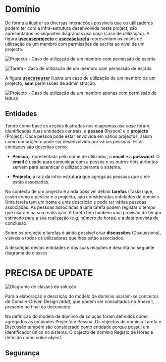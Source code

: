 Domínio
=

De forma a ilustrar as diversas interacções possiveis que os utilizadores podem ter com a infra-estrutura desenvolvida neste project, são apresentados os seguintes diagramas *use case* (caso de utilização). A figura **[usecaseprojecto]()** e **[usecasetarefa]()** representam os casos de utilização de um membro com permissões de escrita ao nível de um projecto.

<!---figure-->

![Projecto - Caso de utilização de um membro com permissão de escrita](https://dl.dropbox.com/s/74grwphgl5m8me7/usecaseprojecto.png)<!--- usecaseprojecto -->

<!---!figure-->
<!---T:FloatBarrier-->

<!---figure-->

![Tarefa - Caso de utilização de um membro com permissão de escrita](https://dl.dropbox.com/s/1se8rhskj43zt73/usecasetarefa.png)<!--- usecasetarefa -->

<!---!figure-->
<!---T:FloatBarrier-->

A figura **[usecaseuser]()** ilustra um caso de utilização de um membro de um projecto,
**sem** permissões de administração.

<!---figure-->

![Projecto - Caso de utilização de um membro apenas com permissão de leitura](https://dl.dropbox.com/s/2qoxj6k8swb07ds/usecaseuser.png)<!--- usecaseuser -->

<!---!figure-->
<!---T:FloatBarrier-->

Entidades
-

Tendo como base as acções ilustradas nos diagramas *use case* foram identificadas duas entidades centrais, a **pessoa** (Person) e o **projecto** (Project). Cada pessoa pode estar envolvida em vários projectos, assim como um projecto pode ser desenvolvido por várias pessoas. Estas entidades são descritas como:

* **Pessoa**, representada pelo nome de utilizador, o __email__ e a __password__. O __email__ é usado para comunicar com a pessoa e os outros dois atributos servem para autenticar o utilizado perante o sistema.

* **Projecto**, a raiz da infra-estrutura que agrega as pessoas que a ele estão associadas.

No contexto de um projecto é ainda possível definir **tarefas** (Tasks) que, assim como a pessoa e o projecto, são consideradas entidades de domínio. Uma tarefa tem um nome e uma descrição e pode ter várias pessoas associadas. As pessoas associadas a uma tarefa podem registar o tempo que usaram na sua realização. A tarefa tem também uma previsão do tempo estimado para a sua realização (e.g. número de horas) e a data prevista de conclusão.

Sobre os projecto e tarefas é ainda possivel criar **discussões** (Discussions), visiveis a todos os utilizadores que lhes estão associados. 

A descrição destas entidades e das suas relações é descrita no seguinte diagrama de classes: 
# PRECISA DE UPDATE #

<!---figure-->
<!---T:centering-->

![Diagrama de classes da solução](https://dl.dropbox.com/s/z646fu75gf71mwq/uml.png)<!--- uml -->

<!---!figure-->
<!---T:FloatBarrier-->

Para a elaboração e descrição do modelo de domínio usaram-se conceitos de Domain-Driven Design *(ddd)*<!---cite-->, que podem ser consultados no Anexo I, presente no final do documento.

Na definição do modelo de domínio da solução foram definidos como agregados as entidades Projecto e Pessoa. Os objectos de domínio Tarefa e Discussão também são considerado como entidade porque possui um identificador único no sistema. O objecto de domínio Registo de Horas é definido como *value object*.


Segurança
-


